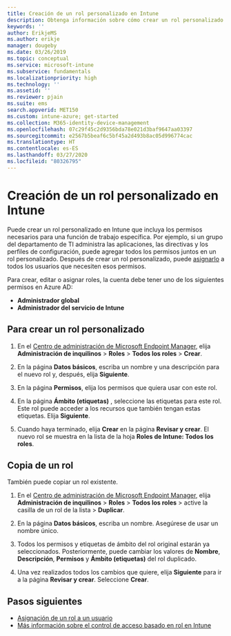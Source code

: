 ```yaml
---
title: Creación de un rol personalizado en Intune
description: Obtenga información sobre cómo crear un rol personalizado en Microsoft Intune.
keywords: ''
author: ErikjeMS
ms.author: erikje
manager: dougeby
ms.date: 03/26/2019
ms.topic: conceptual
ms.service: microsoft-intune
ms.subservice: fundamentals
ms.localizationpriority: high
ms.technology: ''
ms.assetid: ''
ms.reviewer: pjain
ms.suite: ems
search.appverid: MET150
ms.custom: intune-azure; get-started
ms.collection: M365-identity-device-management
ms.openlocfilehash: 07c29f45c2d9356bda78e021d3baf9647aa03397
ms.sourcegitcommit: e2567b5beaf6c5bf45a2d493b8ac05d996774cac
ms.translationtype: HT
ms.contentlocale: es-ES
ms.lasthandoff: 03/27/2020
ms.locfileid: "80326795"
---
```

# <a name="create-a-custom-role-in-intune"></a>Creación de un rol personalizado en Intune

Puede crear un rol personalizado en Intune que incluya los permisos necesarios para una función de trabajo específica. Por ejemplo, si un grupo del departamento de TI administra las aplicaciones, las directivas y los perfiles de configuración, puede agregar todos los permisos juntos en un rol personalizado. Después de crear un rol personalizado, puede [asignarlo](assign-role.md) a todos los usuarios que necesiten esos permisos.

Para crear, editar o asignar roles, la cuenta debe tener uno de los siguientes permisos en Azure AD:
- **Administrador global**
- **Administrador del servicio de Intune**

## <a name="to-create-a-custom-role"></a>Para crear un rol personalizado

1. En el [Centro de administración de Microsoft Endpoint Manager](https://go.microsoft.com/fwlink/?linkid=2109431), elija **Administración de inquilinos** > **Roles** > **Todos los roles** > **Crear**.

2. En la página **Datos básicos**, escriba un nombre y una descripción para el nuevo rol y, después, elija **Siguiente**.

3. En la página **Permisos**, elija los permisos que quiera usar con este rol.

4. En la página **Ámbito (etiquetas)** , seleccione las etiquetas para este rol. Este rol puede acceder a los recursos que también tengan estas etiquetas. Elija **Siguiente**.

5. Cuando haya terminado, elija **Crear** en la página **Revisar y crear**. El nuevo rol se muestra en la lista de la hoja **Roles de Intune: Todos los roles**.

## <a name="copy-a-role"></a>Copia de un rol

También puede copiar un rol existente.

1. En el [Centro de administración de Microsoft Endpoint Manager](https://go.microsoft.com/fwlink/?linkid=2109431), elija **Administración de inquilinos** > **Roles** > **Todos los roles** > active la casilla de un rol de la lista > **Duplicar**.

2. En la página **Datos básicos**, escriba un nombre. Asegúrese de usar un nombre único.

3. Todos los permisos y etiquetas de ámbito del rol original estarán ya seleccionados. Posteriormente, puede cambiar los valores de **Nombre**, **Descripción**, **Permisos** y **Ámbito (etiquetas)** del rol duplicado.

4. Una vez realizados todos los cambios que quiere, elija **Siguiente** para ir a la página **Revisar y crear**. Seleccione **Crear**. 

## <a name="next-steps"></a>Pasos siguientes
- [Asignación de un rol a un usuario](assign-role.md)
- [Más información sobre el control de acceso basado en rol en Intune](role-based-access-control.md)


